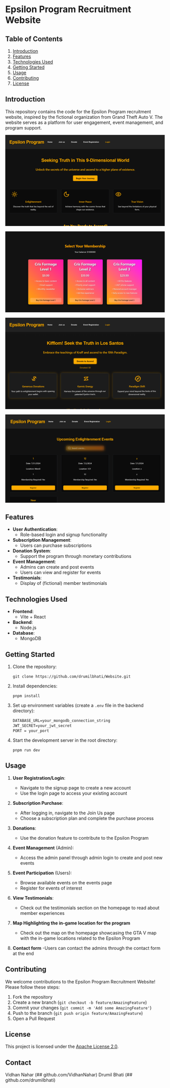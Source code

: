 # Epsilon Program Recruitment Website

## Table of Contents

1. [Introduction](#introduction)
2. [Features](#features)
3. [Technologies Used](#technologies-used)
4. [Getting Started](#getting-started)
5. [Usage](#usage)
6. [Contributing](#contributing)
7. [License](#license)

## Introduction

This repository contains the code for the Epsilon Program recruitment website, inspired by the fictional organization from Grand Theft Auto V. The website serves as a platform for user engagement, event management, and program support.

![alt text](image.png)

![alt text](image-1.png)

![alt text](image-2.png)

![alt text](image-3.png)

## Features

- **User Authentication**:
  - Role-based login and signup functionality
- **Subscription Management**:
  - Users can purchase subscriptions
- **Donation System**:
  - Support the program through monetary contributions
- **Event Management**:
  - Admins can create and post events
  - Users can view and register for events
- **Testimonials**:
  - Display of (fictional) member testimonials

## Technologies Used

- **Frontend**:
  - Vite + React
- **Backend**:
  - Node.js
- **Database**:
  - MongoDB

## Getting Started

1. Clone the repository:
   ```
   git clone https://github.com/drumilbhati/Website.git
   ```
2. Install dependencies:
   ```
   pnpm install
   ```
3. Set up environment variables (create a `.env` file in the backend directory):
   ```
   DATABASE_URL=your_mongodb_connection_string
   JWT_SECRET=your_jwt_secret
   PORT = your_port
   ```
4. Start the development server in the root directory:
   ```
   pnpm run dev
   ```

## Usage

1. **User Registration/Login**:

   - Navigate to the signup page to create a new account
   - Use the login page to access your existing account

2. **Subscription Purchase**:

   - After logging in, navigate to the Join Us page
   - Choose a subscription plan and complete the purchase process

3. **Donations**:

   - Use the donation feature to contribute to the Epsilon Program

4. **Event Management** (Admin):

   - Access the admin panel through admin login to create and post new events

5. **Event Participation** (Users):

   - Browse available events on the events page
   - Register for events of interest

6. **View Testimonials**:

   - Check out the testimonials section on the homepage to read about member experiences

7. **Map Highlighting the in-game location for the program**

   - Check out the map on the homepage showcasing the GTA V map with the in-game locations related to the Epsilon Program

8. **Contact form**
   -Users can contact the admins through the contact form at the end

## Contributing

We welcome contributions to the Epsilon Program Recruitment Website! Please follow these steps:

1. Fork the repository
2. Create a new branch (`git checkout -b feature/AmazingFeature`)
3. Commit your changes (`git commit -m 'Add some AmazingFeature'`)
4. Push to the branch (`git push origin feature/AmazingFeature`)
5. Open a Pull Request

## License

This project is licensed under the [Apache License 2.0](LICENSE).

## Contact

Vidhan Nahar (## github.com/VidhanNahar)
Drumil Bhati (## github.com/drumilbhati)
